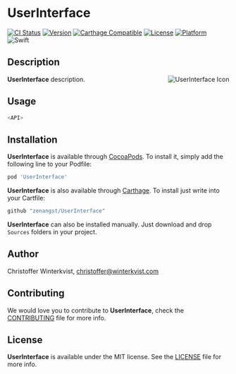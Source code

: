 # UserInterface

[![CI Status](https://img.shields.io/circleci/project/github/zenangst/UserInterface.svg)](https://circleci.com/gh/zenangst/UserInterface)
[![Version](https://img.shields.io/cocoapods/v/UserInterface.svg?style=flat)](http://cocoadocs.org/docsets/UserInterface)
[![Carthage Compatible](https://img.shields.io/badge/Carthage-compatible-4BC51D.svg?style=flat)](https://github.com/Carthage/Carthage)
[![License](https://img.shields.io/cocoapods/l/UserInterface.svg?style=flat)](http://cocoadocs.org/docsets/UserInterface)
[![Platform](https://img.shields.io/cocoapods/p/UserInterface.svg?style=flat)](http://cocoadocs.org/docsets/UserInterface)
![Swift](https://img.shields.io/badge/%20in-swift%204.0-orange.svg)

## Description

<img src="https://github.com/zenangst/UserInterface/blob/master/Images/UserInterface-icon.png?raw=true" alt="UserInterface Icon" align="right" />

**UserInterface** description.

## Usage

```swift
<API>
```

## Installation

**UserInterface** is available through [CocoaPods](http://cocoapods.org). To install
it, simply add the following line to your Podfile:

```ruby
pod 'UserInterface'
```

**UserInterface** is also available through [Carthage](https://github.com/Carthage/Carthage).
To install just write into your Cartfile:

```ruby
github "zenangst/UserInterface"
```

**UserInterface** can also be installed manually. Just download and drop `Sources` folders in your project.

## Author

Christoffer Winterkvist, christoffer@winterkvist.com

## Contributing

We would love you to contribute to **UserInterface**, check the [CONTRIBUTING](https://github.com/zenangst/UserInterface/blob/master/CONTRIBUTING.md) file for more info.

## License

**UserInterface** is available under the MIT license. See the [LICENSE](https://github.com/zenangst/UserInterface/blob/master/LICENSE.md) file for more info.
